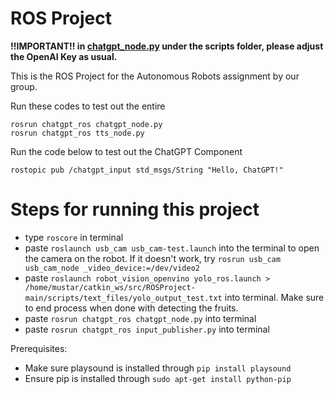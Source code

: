 # ROS Project
**!!IMPORTANT!!
 in [chatgpt_node.py](https://github.com/Faris-Faiz/ROSProject/blob/main/scripts/chatgpt_node.py "chatgpt_node.py") under the scripts folder, please adjust the OpenAI Key as usual.**

This is the ROS Project for the Autonomous Robots assignment by our group.

Run these codes to test out the entire

    rosrun chatgpt_ros chatgpt_node.py
    rosrun chatgpt_ros tts_node.py

Run the code below to test out the ChatGPT Component

    rostopic pub /chatgpt_input std_msgs/String "Hello, ChatGPT!"
# Steps for running this project

 - type `roscore` in terminal
 - paste `roslaunch usb_cam usb_cam-test.launch` into the terminal to open the camera on the robot. If it doesn't work, try `rosrun usb_cam usb_cam_node _video_device:=/dev/video2`
 - paste `roslaunch robot_vision_openvino yolo_ros.launch > /home/mustar/catkin_ws/src/ROSProject-main/scripts/text_files/yolo_output_test.txt` into terminal. Make sure to end process when done with detecting the fruits.
 - paste `rosrun chatgpt_ros chatgpt_node.py` into terminal
 - paste `rosrun chatgpt_ros input_publisher.py` into terminal
 
 Prerequisites:
 
 - Make sure playsound is installed through `pip install playsound`
 - Ensure pip is installed through `sudo apt-get install python-pip`
